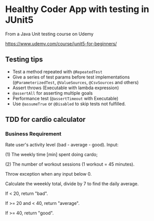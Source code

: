 # Healthy Coder App with testing in JUnit5

From a Java Unit testing course on Udemy

<https://www.udemy.com/course/junit5-for-beginners/>

## Testing tips

- Test a method repeated with `@RepeatedTest`
- Give a series of test params before test implementations (`@ParameterizedTest`, `@ValueSources`, `@CsvSources` and others)
- Assert throws (Executable with lambda expression)
- `@assertAll` for asserting multiple goals
- Performance test (`@assertTimeout` with Executable)
- Use `@assumeTrue` or `@Disabled` to skip tests not fulfilled.

## TDD for cardio calculator

### Business Requirement

Rate user's activity level (bad - average - good). Input:

(1) The weekly time [min] spent doing cardo;

(2) The number of workout sessions (1 workout = 45 minutes).

Throw exception when any input below 0.

Calculate the weeekly total, divide by 7 to find the daily average.

If < 20, return "bad".

If >= 20 and < 40, return "average".

If >= 40, return "good".
